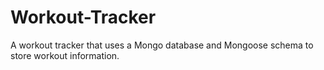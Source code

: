 # Workout-Tracker
A workout tracker that uses a Mongo database and Mongoose schema to store workout information.
